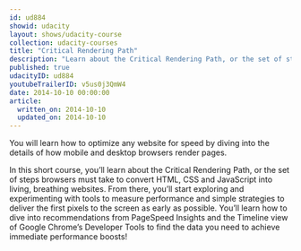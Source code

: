 ```yaml
---
id: ud884
showid: udacity
layout: shows/udacity-course
collection: udacity-courses
title: "Critical Rendering Path"
description: "Learn about the Critical Rendering Path, or the set of steps browsers must take to convert HTML, CSS and JavaScript into living, breathing websites."
published: true
udacityID: ud884
youtubeTrailerID: v5us0j3QmW4
date: 2014-10-10 00:00:00
article:
  written_on: 2014-10-10
  updated_on: 2014-10-10
---
```


You will learn how to optimize any website for speed by diving into the details
of how mobile and desktop browsers render pages.

In this short course, you’ll learn about the Critical Rendering Path, or the set
of steps browsers must take to convert HTML, CSS and JavaScript into living,
breathing websites. From there, you’ll start exploring and experimenting with
tools to measure performance and simple strategies to deliver the first pixels 
to the screen as early as possible. You’ll learn how to dive into
recommendations from PageSpeed Insights and the Timeline view of Google
Chrome’s Developer Tools to find the data you need to achieve immediate
performance boosts!

